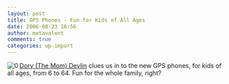 ```yaml
---
layout: post
title: GPS Phones - Fun for Kids of All Ages
date: 2006-08-23 16:56
author: metavalent
comments: true
categories: wp-import
---
```

<!--Lead Photo --><a href="http://tech.yahoo.com/blogs/devlin/3698"><img src="http://metavalent.info/images/yahoo.tech.logo.gif" align="left" border="0" alt="0" /></a><!-- Commentary --><a href="http://tech.yahoo.com/blogs/devlin/3698;_ylt=Amn5DbCX4GA9n7TnWsj6A5MYLpA5">  Dory (The Mom) Devlin</a> clues us in to the new GPS phones, for kids of all ages, from 6 to 64.  Fun for the whole family, right?
